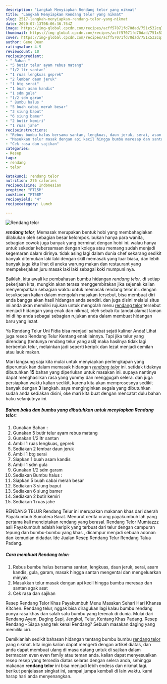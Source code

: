 ```yaml
---
description: "Langkah Menyiapkan Rendang telor yang nikmat"
title: "Langkah Menyiapkan Rendang telor yang nikmat"
slug: 2517-langkah-menyiapkan-rendang-telor-yang-nikmat
date: 2020-07-13T08:06:36.764Z
image: https://img-global.cpcdn.com/recipes/acff57071fd70dad/751x532cq70/rendang-telor-foto-resep-utama.jpg
thumbnail: https://img-global.cpcdn.com/recipes/acff57071fd70dad/751x532cq70/rendang-telor-foto-resep-utama.jpg
cover: https://img-global.cpcdn.com/recipes/acff57071fd70dad/751x532cq70/rendang-telor-foto-resep-utama.jpg
author: Gene Dean
ratingvalue: 4.9
reviewcount: 10
recipeingredient:
- " Bahan "
- "5 butir telur ayam rebus matang"
- "1/2 ltr santan"
- "1 ruas lengkuas geprek"
- "2 lembar daun jeruk"
- "1 btg serai"
- "1 buah asam kandis"
- "1 sdm gula"
- "1/2 sdm garam"
- " Bumbu halus "
- "5 buah cabai merah besar"
- "3 siung baput"
- "6 siung bamer"
- "2 butir kemiri"
- "1 ruas jahe"
recipeinstructions:
- "Rebus bumbu halus bersama santan, lengkuas, daun jeruk, serai, asam kandis, gula, garam, masak hingga santan mengental dan mengeluarkan minyak"
- "Masukkan telur masak dengan api kecil hingga bumbu meresap dan santan agak asat"
- "Cek rasa dan sajikan"
categories:
- Resep
tags:
- rendang
- telor

katakunci: rendang telor 
nutrition: 276 calories
recipecuisine: Indonesian
preptime: "PT15M"
cooktime: "PT58M"
recipeyield: "4"
recipecategory: Lunch

---
```



![Rendang telor](https://img-global.cpcdn.com/recipes/acff57071fd70dad/751x532cq70/rendang-telor-foto-resep-utama.jpg)

<b><i>rendang telor</i></b>, Memasak merupakan bentuk hobi yang membahagiakan dilakukan oleh sebagian besar kelompok. bukan hanya para wanita, sebagian cowok juga banyak yang berminat dengan hobi ini. walau hanya untuk sekedar kebersamaan dengan kolega atau memang sudah menjadi kegemaran dalam dirinya. tidak asing lagi dalam dunia chef sekarang sedikit banyak ditemukan laki laki dengan skill memasak yang luar biasa, dan lebih banyak juga kita lihat di aneka warung makan dan restaurant yang mempekerjakan juru masak laki laki sebagai koki mumpuni nya.

Baiklah, kita awali ke pembahasan bumbu hidangan <i>rendang telor</i>. di setiap pekerjaan kita, mungkin akan terasa menggembirakan jika sejenak kalian menyempatkan sebagian waktu untuk memasak rendang telor ini. dengan kesuksesan kalian dalam mengolah masakan tersebut, bisa membuat diri anda bangga akan hasil hidangan anda sendiri. dan juga disini melalui situs ini anda akan memiliki rujukan untuk mengolah menu <u>rendang telor</u> tersebut menjadi hidangan yang enak dan nikmat, oleh sebab itu tandai alamat laman ini di hp anda sebagai sebagian rujukan anda dalam membuat hidangan baru yang lezat.

Ya Rendang Telur Uni Fidia bisa menjadi sahabat sejati kuliner Anda! Lihat juga resep Rendang Telur Kentang enak lainnya. Tapi jika telur yang direndang (tentunya rendang telur yang asli) maka hasilnya tidak lagi berbentuk telur, melainkan jadi seperti keripik dan lezat menjadi cemilan atau lauk makan.


Mari langsung saja kita mulai untuk menyiapkan perlengkapan yang diperuntuk kan dalam memasak hidangan <u><i>rendang telor</i></u> ini. setidak tidaknya dibutuhkan <b>15</b> bahan yang diperlukan untuk masakan ini. supaya nantinya dapat menghasilkan rasa yang yummy dan menggugah selera. dan juga persiapkan waktu kalian sedikit, karena kita akan memprosesnya sedikit banyak dengan <b>3</b> langkah. saya menginginkan segala yang dibutuhkan sudah anda sediakan disini, oke mari kita buat dengan mencatat dulu bahan baku selanjutnya ini.

<!--inarticleads1-->

##### Bahan baku dan bumbu yang dibutuhkan untuk menyiapkan Rendang telor:

1. Gunakan  Bahan :
1. Gunakan 5 butir telur ayam rebus matang
1. Gunakan 1/2 ltr santan
1. Ambil 1 ruas lengkuas, geprek
1. Sediakan 2 lembar daun jeruk
1. Ambil 1 btg serai
1. Siapkan 1 buah asam kandis
1. Ambil 1 sdm gula
1. Gunakan 1/2 sdm garam
1. Sediakan  Bumbu halus :
1. Siapkan 5 buah cabai merah besar
1. Sediakan 3 siung baput
1. Sediakan 6 siung bamer
1. Sediakan 2 butir kemiri
1. Sediakan 1 ruas jahe


RENDANG TELUR Rendang Telur ini merupakan makanan khas dari daerah Payakumbuh Sumatera Barat. Menurut cerita orang payakumbuh lah yang pertama kali menciptakan rendang yang berasal. Rendang Telor Mumtazzz asli Payakumbuh adalah keripik yang terbuat dari telur dengan campuran tepung dan bumbu-bumbu yang khas , dicampur menjadi sebuah adonan dan kemudian didadar. Ide Jualan Resep Rendang Telur Rendang Talua Padang. 

<!--inarticleads2-->

##### Cara membuat Rendang telor:

1. Rebus bumbu halus bersama santan, lengkuas, daun jeruk, serai, asam kandis, gula, garam, masak hingga santan mengental dan mengeluarkan minyak
1. Masukkan telur masak dengan api kecil hingga bumbu meresap dan santan agak asat
1. Cek rasa dan sajikan


Resep Rendang Telor Khas Payakumbuh Menu Masakan Sehari Hari Khansa Kitchen. Rendang telur, nggak bisa diragukan lagi kalau bumbu rendang punya rasa khas dan salah satu bumbu yang terenak di dunia. Mulai dari Rendang Ayam, Daging Sapi, Jengkol, Telur, Kentang Khas Padang. Resep Rendang - Siapa yang tek kenal Rendang? Sebuah masakan daging yang memiliki ciri. 

Demikianlah sedikit bahasan hidangan tentang bumbu bumbu <u>rendang telor</u> yang nikmat. kita ingin kalian dapat mengerti dengan artikel diatas, dan anda dapat membuat ulang di masa datang untuk di sajikan dalam bermacam even even family atau teman anda. kalian dapat menyesuaikan resep resep yang tersedia diatas selaras dengan selera anda, sehingga makanan <b>rendang telor</b> ini bisa menjadi lebih endess dan nikmat lagi. berikut penjelasan singkat ini, sampai jumpa kembali di lain waktu. kami harap hari anda menyenangkan.
